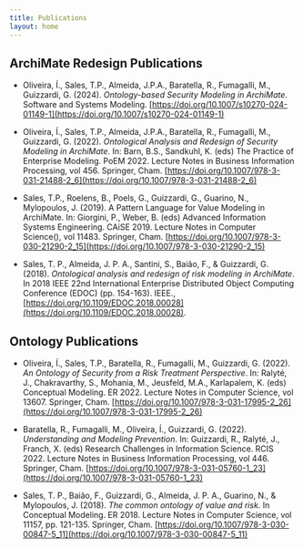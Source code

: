 ```yaml
---
title: Publications
layout: home
---
```


## ArchiMate Redesign Publications

- Oliveira, Í., Sales, T.P., Almeida, J.P.A., Baratella, R., Fumagalli, M., Guizzardi, G. (2024). *Ontology-based Security Modeling in ArchiMate*. Software and Systems Modeling. [https://doi.org/10.1007/s10270-024-01149-1](https://doi.org/10.1007/s10270-024-01149-1)

- Oliveira, Í., Sales, T.P., Almeida, J.P.A., Baratella, R., Fumagalli, M., Guizzardi, G. (2022). *Ontological Analysis and Redesign of Security Modeling in ArchiMate*. In: Barn, B.S., Sandkuhl, K. (eds) The Practice of Enterprise Modeling. PoEM 2022. Lecture Notes in Business Information Processing, vol 456. Springer, Cham. [https://doi.org/10.1007/978-3-031-21488-2_6](https://doi.org/10.1007/978-3-031-21488-2_6)
 
- Sales, T.P., Roelens, B., Poels, G., Guizzardi, G., Guarino, N., Mylopoulos, J. (2019). A Pattern Language for Value Modeling in ArchiMate. In: Giorgini, P., Weber, B. (eds) Advanced Information Systems Engineering. CAiSE 2019. Lecture Notes in Computer Science(), vol 11483. Springer, Cham. [https://doi.org/10.1007/978-3-030-21290-2_15](https://doi.org/10.1007/978-3-030-21290-2_15)

- Sales, T. P., Almeida, J. P. A., Santini, S., Baião, F., & Guizzardi, G. (2018). *Ontological analysis and redesign of risk modeling in ArchiMate*. In 2018 IEEE 22nd International Enterprise Distributed Object Computing Conference (EDOC) (pp. 154-163). IEEE., [https://doi.org/10.1109/EDOC.2018.00028](https://doi.org/10.1109/EDOC.2018.00028).


## Ontology Publications

- Oliveira, Í., Sales, T.P., Baratella, R., Fumagalli, M., Guizzardi, G. (2022). *An Ontology of Security from a Risk Treatment Perspective*. In: Ralyté, J., Chakravarthy, S., Mohania, M., Jeusfeld, M.A., Karlapalem, K. (eds) Conceptual Modeling. ER 2022. Lecture Notes in Computer Science, vol 13607. Springer, Cham. [https://doi.org/10.1007/978-3-031-17995-2_26](https://doi.org/10.1007/978-3-031-17995-2_26)

- Baratella, R., Fumagalli, M., Oliveira, Í., Guizzardi, G. (2022). *Understanding and Modeling Prevention*. In: Guizzardi, R., Ralyté, J., Franch, X. (eds) Research Challenges in Information Science. RCIS 2022. Lecture Notes in Business Information Processing, vol 446. Springer, Cham. [https://doi.org/10.1007/978-3-031-05760-1_23](https://doi.org/10.1007/978-3-031-05760-1_23)

- Sales, T. P., Baião, F., Guizzardi, G., Almeida, J. P. A., Guarino, N., & Mylopoulos, J. (2018). *The common ontology of value and risk*. In Conceptual Modeling. ER 2018. Lecture Notes in Computer Science, vol 11157, pp. 121-135. Springer, Cham. [https://doi.org/10.1007/978-3-030-00847-5_11](https://doi.org/10.1007/978-3-030-00847-5_11)
